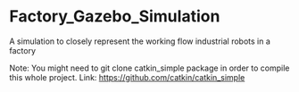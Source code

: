 # Factory_Gazebo_Simulation
 A simulation to closely represent the working flow industrial robots in a factory
 
 Note: You might need to git clone catkin_simple package in order to compile this whole project.
 Link: https://github.com/catkin/catkin_simple
